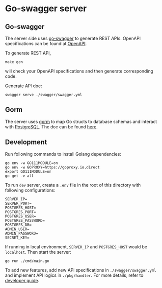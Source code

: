 # Go-swagger server

## Go-swagger

The server side uses [go-swagger](https://github.com/go-swagger/go-swagger) to generate REST APIs. OpenAPI specifications can be found at [OpenAPI](https://swagger.io/specification/v2/).

To generate REST API,

```
make gen
```

will check your OpenAPI specifications and then generate corresponding code.

Generate API doc:
```
swagger serve ./swagger/swagger.yml
```

## Gorm

The server uses [gorm](https://github.com/go-gorm/gorm) to map Go structs to database schemas and interact with [PostgreSQL](https://www.postgresql.org/). The doc can be found [here](https://gorm.io/docs/).

## Development

Run following commands to install Golang dependencies:
```
go env -w GO111MODULE=on
go env -w GOPROXY=https://goproxy.io,direct
export GO111MODULE=on
go get -v all
```

To run `dev` server, create a `.env` file in the root of this directory with following configurations:
```
SERVER_IP=
SERVER_PORT=
POSTGRES_HOST=
POSTGRES_PORT=
POSTGRES_USER=
POSTGRES_PASSWORD=
POSTGRES_DB=
ADMIN_USER=
ADMIN_PASSWORD=
SECRET_KEY=
```

If running in local environment, `SERVER_IP` and `POSTGRES_HOST` would be `localhost`. Then start the server:
```
go run ./cmd/main.go
```

To add new features, add new API specifications in `./swagger/swagger.yml` and implement API logics in `./pkg/handler`. For more details, refer to [developer guide](https://cloudtides.github.io/CloudTides/#/).